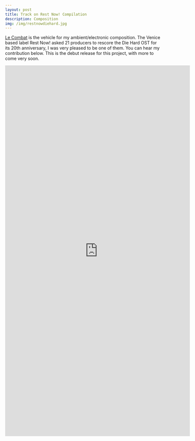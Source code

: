 ```yaml
---
layout: post
title: Track on Rest Now! Compilation
description: Composition
img: /img/restnowdiehard.jpg
---
```


[Le Combat](https://en.wikipedia.org/wiki/Combat_(newspaper)) is the vehicle for my ambient/electronic composition. The Venice based label Rest Now! asked 21 producers to rescore the Die Hard OST for its 20th anniversary, I was very pleased to be one of them. You can hear my contribution below. This is the debut release for this project, with more to come very soon.

<p align="center"><iframe style="border: 0; width: 600px; height: 1200px;" src="https://bandcamp.com/EmbeddedPlayer/album=2493063298/size=large/bgcol=333333/linkcol=0f91ff/package=1165367189/transparent=true/" seamless><a href="http://music.takearestnow.com/album/die-hard-rest-now-motion-picture-soundtrack">Die Hard (Rest Now! Motion Picture Soundtrack) by Various Artists</a></iframe>
